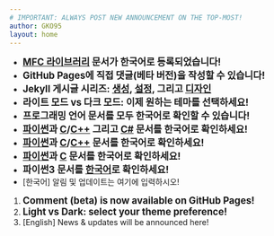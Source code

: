 ```yaml
---
# IMPORTANT: ALWAYS POST NEW ANNOUNCEMENT ON THE TOP-MOST!
author: GKO95
layout: home
---
```

* <span style="font-size:1.2em; font-weight:bold;">[MFC 라이브러리](/docs/library/ko/LIBRARY_MFC/) 문서가 한국어로 등록되었습니다!</span>
* <span style="font-size:1.2em; font-weight:bold;">GitHub Pages에 직접 댓글(베타 버전)을 작성할 수 있습니다!</span>
* <span style="font-size:1.2em; font-weight:bold;">Jekyll 게시글 시리즈: [생성](/blog/ko.creating-jekyll-site/), [설정](/blog/ko.configuring-jekyll-site/), 그리고 [디자인](/blog/ko.designing-jekyll-site/)</span>
* <span style="font-size:1.2em; font-weight:bold;">라이트 모드 vs 다크 모드: 이제 원하는 테마를 선택하세요!</span>
* <span style="font-size:1.2em; font-weight:bold;">프로그래밍 언어 문서를 모두 한국어로 확인할 수 있습니다!</span>
* <span style="font-size:1.2em; font-weight:bold;">[파이썬](./docs/programming/ko/PRGMING_Python/)과 [C](/docs/programming/ko/PRGMING_C/)/[C++](/docs/programming/ko/PRGMING_Cpp/) 그리고 [C#](/docs/programming/ko/PRGMING_Csharp/) 문서를 한국어로 확인하세요!</span>
* <span style="font-size:1.2em; font-weight:bold;">[파이썬](./docs/programming/ko/PRGMING_Python/)과 [C](/docs/programming/ko/PRGMING_C/)/[C++](./docs/programming/ko/PRGMING_Cpp/) 문서를 한국어로 확인하세요!</span>
* <span style="font-size:1.2em; font-weight:bold;">[파이썬](/docs/programming/ko/PRGMING_Python/)과 [C](/docs/programming/ko/PRGMING_C/) 문서를 한국어로 확인하세요!</span>
* <span style="font-size:1.2em; font-weight:bold;">파이썬3 문서를 [한국어](/docs/programming/ko/PRGMING_Python/)로 확인하세요!</span>
* [한국어] 알림 및 업데이트는 여기에 입력하시오!

1. <span style="font-size:1.2em; font-weight:bold;">Comment (beta) is now available on GitHub Pages!</span>
1. <span style="font-size:1.2em; font-weight:bold;">Light vs Dark: select your theme preference!</span>
1. [English] News & updates will be announced here!